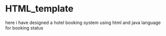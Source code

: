 # HTML_template
here i have designed a hotel booking system using html and java language for booking status 
